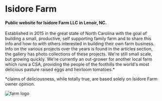 # Isidore Farm

#### Public website for Isidore Farm LLC in Lenoir, NC.

Established in 2015 in the great state of North Carolina with the goal of building a small, productive, self supporting family farm and to share this info and how-to with others interested in building their own farm business. Info on the various projects over the years is found in the articles section, the gallery has photo collections of these projects. We're still small scale, but growing quickly. We're currently an out-grower for another local farm which runs a CSA, providing the people of the foothills the world's most delicious pasture raised eggs and heirloom tomatoes.*

*claims of deliciousness, while totally true, are based solely on Isidore Farm owner opinion.

![farm logo](http://isidorefarm.com/images/isidore-farm-logo-intro.png)
